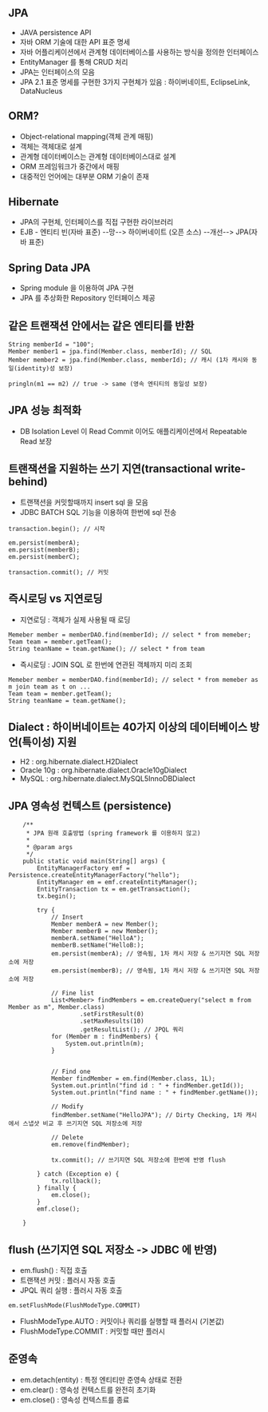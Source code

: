 ## JPA
- JAVA persistence API
- 자바 ORM 기술에 대한 API 표준 명세
- 자바 어플리케이션에서 관계형 데이터베이스를 사용하는 방식을 정의한 인터페이스
- EntityManager 를 통해 CRUD 처리
- JPA는 인터페이스의 모음 
- JPA 2.1 표준 명세를 구현한 3가지 구현체가 있음 : 하이버네이트, EclipseLink, DataNucleus


## ORM?
- Object-relational mapping(객체 관계 매핑)
- 객체는 객체대로 설계
- 관계형 데이터베이스는 관계형 데이터베이스대로 설계
- ORM 프레임워크가 중간에서 매핑
- 대중적인 언어에는 대부분 ORM 기술이 존재


## Hibernate
- JPA의 구현체, 인터페이스를 직접 구현한 라이브러리
- EJB - 엔티티 빈(자바 표준) --망--> 하이버네이트 (오픈 소스) --개선--> JPA(자바 표준)

## Spring Data JPA
- Spring module 을 이용하여 JPA 구현 
- JPA 를 추상화한 Repository 인터페이스 제공 


## 같은 트랜잭션 안에서는 같은 엔티티를 반환
```
String memberId = "100";
Member member1 = jpa.find(Member.class, memberId); // SQL
Member member2 = jpa.find(Member.class, memberId); // 캐시 (1차 캐시와 동일(identity)성 보장)

pringln(m1 == m2) // true -> same (영속 엔티티의 동일성 보장)
```

## JPA 성능 최적화
- DB Isolation Level 이 Read Commit 이어도 애플리케이션에서 Repeatable Read 보장

## 트랜잭션을 지원하는 쓰기 지연(transactional write-behind)
- 트랜잭션을 커밋할때까지 insert sql 을 모음
- JDBC BATCH SQL 기능을 이용하여 한번에 sql 전송
```
transaction.begin(); // 시작

em.persist(memberA);
em.persist(memberB);
em.persist(memberC);

transaction.commit(); // 커밋
```

## 즉시로딩 vs 지연로딩
- 지연로딩 : 객체가 실제 사용될 때 로딩 
```
Memeber member = memberDAO.find(memberId); // select * from memeber;
Team team = member.getTeam();
String teanName = team.getName(); // select * from team
```
- 즉시로딩 : JOIN SQL 로 한번에 연관된 객체까지 미리 조회
```
Memeber member = memberDAO.find(memberId); // select * from memeber as m join team as t on ...
Team team = member.getTeam();
String teanName = team.getName(); 
```

## Dialect : 하이버네이트는 40가지 이상의 데이터베이스 방언(특이성) 지원
- H2 : org.hibernate.dialect.H2Dialect 
- Oracle 10g : org.hibernate.dialect.Oracle10gDialect 
- MySQL : org.hibernate.dialect.MySQL5InnoDBDialect 
 
## JPA 영속성 컨텍스트 (persistence)
```
    /**
     * JPA 원래 호출방법 (spring framework 를 이용하지 않고)
     *
     * @param args
     */
    public static void main(String[] args) {
        EntityManagerFactory emf = Persistence.createEntityManagerFactory("hello");
        EntityManager em = emf.createEntityManager();
        EntityTransaction tx = em.getTransaction();
        tx.begin();

        try {
            // Insert
            Member memberA = new Member();
            Member memberB = new Member();
            memberA.setName("HelloA");
            memberB.setName("HelloB:);
            em.persist(memberA); // 영속됨, 1차 캐시 저장 & 쓰기지연 SQL 저장소에 저장
            em.persist(memberB); // 영속됨, 1차 캐시 저장 & 쓰기지연 SQL 저장소에 저장

            // Fine list
            List<Member> findMembers = em.createQuery("select m from Member as m", Member.class) 
                    .setFirstResult(0)
                    .setMaxResults(10)
                    .getResultList(); // JPQL 쿼리
            for (Member m : findMembers) {
                System.out.println(m);
            }


            // Find one
            Member findMember = em.find(Member.class, 1L);
            System.out.println("find id : " + findMember.getId());
            System.out.println("find name : " + findMember.getName());

            // Modify
            findMember.setName("HelloJPA"); // Dirty Checking, 1차 캐시에서 스냅샷 비교 후 쓰기지연 SQL 저장소에 저장

            // Delete
            em.remove(findMember);
            
            tx.commit(); // 쓰기지연 SQL 저장소에 한번에 반영 flush

        } catch (Exception e) {
            tx.rollback();
        } finally {
            em.close();
        }
        emf.close();

    }

```

## flush (쓰기지연 SQL 저장소 -> JDBC 에 반영)
- em.flush() : 직접 호출 
- 트랜잭션 커밋 : 플러시 자동 호출 
- JPQL 쿼리 실행 : 플러시 자동 호출
```
em.setFlushMode(FlushModeType.COMMIT)
```
- FlushModeType.AUTO : 커밋이나 쿼리를 실행할 때 플러시 (기본값) 
- FlushModeType.COMMIT : 커밋할 때만 플러시

## 준영속
- em.detach(entity) : 특정 엔티티만 준영속 상태로 전환 
- em.clear() : 영속성 컨텍스트를 완전히 초기화 
- em.close() : 영속성 컨텍스트를 종료

